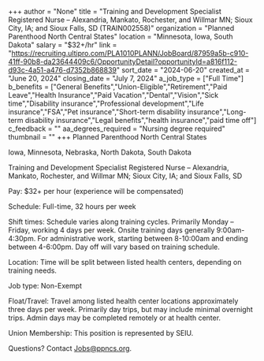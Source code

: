 +++
author = "None"
title = "Training and Development Specialist Registered Nurse – Alexandria, Mankato, Rochester, and Willmar MN; Sioux City, IA; and Sioux Falls, SD (TRAIN002558)"
organization = "Planned Parenthood North Central States"
location = "Minnesota, Iowa, South Dakota"
salary = "$32+/hr"
link = "https://recruiting.ultipro.com/PLA1010PLANN/JobBoard/87959a5b-c910-41ff-90b8-da23644409c6/OpportunityDetail?opportunityId=a816f112-d93c-4a51-a476-d7352b868839"
sort_date = "2024-06-20"
created_at = "June 20, 2024"
closing_date = "July 7, 2024"
a_job_type = ["Full Time"]
b_benefits = ["General Benefits","Union-Eligible","Retirement","Paid Leave","Health Insurance","Paid Vacation","Dental","Vision","Sick time","Disability insurance","Professional development","Life insurance","FSA","Pet insurance","Short-term disability insurance","Long-term disability insurance","Legal benefits","health insurance","paid time off"]
c_feedback = ""
aa_degrees_required = "Nursing degree required"
thumbnail = ""
+++
Planned Parenthood North Central States

Iowa, Minnesota, Nebraska, North Dakota, South Dakota
 

Training and Development Specialist Registered Nurse – Alexandria, Mankato, Rochester, and Willmar MN; Sioux City, IA; and Sioux Falls, SD


Pay: $32+ per hour (experience will be compensated)

Schedule: Full-time, 32 hours per week

Shift times: Schedule varies along training cycles. Primarily Monday – Friday, working 4 days per week. Onsite training days generally 9:00am-4:30pm. For administrative work, starting between 8-10:00am and ending between 4-6:00pm. Day off will vary based on training schedule.

Location: Time will be split between listed health centers, depending on training needs.

Job type: Non-Exempt

Float/Travel: Travel among listed health center locations approximately three days per week. Primarily day trips, but may include minimal overnight trips. Admin days may be completed remotely or at health center.

Union Membership: This position is represented by SEIU.

Questions? Contact Jobs@ppncs.org.
